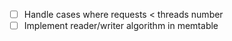 - [ ] Handle cases where requests < threads number
- [ ] Implement reader/writer algorithm in memtable
